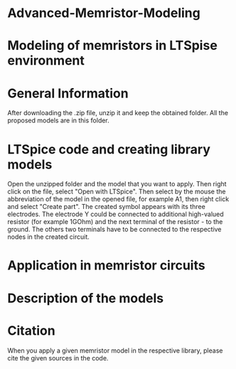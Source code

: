 # Advanced-Memristor-Modeling
# Modeling of memristors in LTSpise environment
# General Information
After downloading the .zip file, unzip it and keep the obtained folder. All the proposed models are in this folder.
# LTSpice code and creating library models
Open the unzipped folder and the model that you want to apply. Then right click on the file, select "Open with LTSpice". Then select by the mouse the abbreviation of the model in the opened file, for example A1, then right click and select "Create part". The created symbol appears with its three electrodes. The electrode Y could be connected to additional high-valued resistor (for example 1GOhm) and the next terminal of the resistor - to the ground. The others two terminals have to be connected to the respective nodes in the created circuit.
# Application in memristor circuits
# Description of the models
# Citation
When you apply a given memristor model in the respective library, please cite the given sources in the code.
